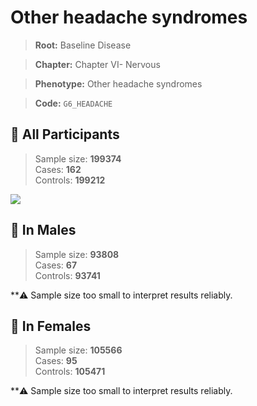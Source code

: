 # Other headache syndromes

> **Root:** Baseline Disease  

> **Chapter:** Chapter VI- Nervous  

> **Phenotype:** Other headache syndromes  

> **Code:** `G6_HEADACHE`

## 🧪 All Participants  
> Sample size: **199374**  
> Cases: **162**  
> Controls: **199212**
<img src="/Disease/Figures/ALL/Baseline/G6_HEADACHE.png"/>
<CsvTable src="/Disease/Data/ALL/Baseline/LG_G6_HEADACHE.csv" label="🔍 View full results" />

## 👨 In Males  
> Sample size: **93808**  
> Cases: **67**  
> Controls: **93741**

**⚠️ Sample size too small to interpret results reliably.

## 👩 In Females  
> Sample size: **105566**  
> Cases: **95**  
> Controls: **105471**

**⚠️ Sample size too small to interpret results reliably.
